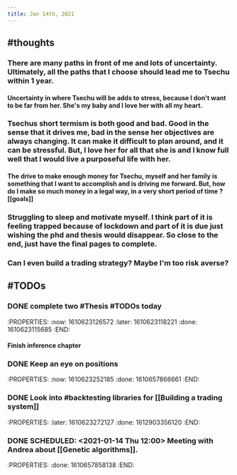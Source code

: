 ```yaml
---
title: Jan 14th, 2021
---
```


## #thoughts
### There are many paths in front of me and lots of uncertainty. Ultimately, all the paths that I choose should lead me to Tsechu within 1 year.
#### Uncertainty in where Tsechu will be adds to stress, because I don't want to be far from her. She's my baby and I love her with all my heart.
### Tsechus short termism is both good and bad. Good in the sense that it drives me, bad in the sense her objectives are always changing. It can make it difficult to plan around, and it can be stressful. But, I love her for all that she is and I know full well that I would live a purposeful life with her.
#### The drive to make enough money for Tsechu, myself and her family is something that I want to accomplish and is driving me forward. But, how do I make so much money in a legal way, in a very short period of time ?[[goals]]
### Struggling to sleep and motivate myself. I think part of it is feeling trapped because of lockdown and part of it is due just wishing the phd and thesis would disappear. So close to the end, just have the final pages to complete.
### Can I even build a trading strategy? Maybe I'm too risk averse?
##
## #TODOs
### DONE complete two #Thesis #TODOs today
:PROPERTIES:
:now: 1610623126572
:later: 1610623118221
:done: 1610623115685
:END:
#### Finish inference chapter
### DONE Keep an eye on positions
:PROPERTIES:
:now: 1610623252185
:done: 1610657866661
:END:
### DONE Look into #backtesting libraries for [[Building a trading system]]
:PROPERTIES:
:later: 1610623272127
:done: 1612903356120
:END:
### DONE SCHEDULED: <2021-01-14 Thu 12:00> Meeting with Andrea about [[Genetic algorithms]].
:PROPERTIES:
:done: 1610657858138
:END:
###
